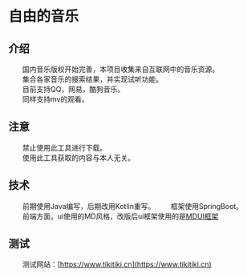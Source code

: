 # 自由的音乐

## 介绍
　　国内音乐版权开始完善，本项目收集来自互联网中的音乐资源。<br>
　　集合各家音乐的搜索结果，并实现试听功能。<br>
　　目前支持QQ，网易，酷狗音乐。<br>
　　同样支持mv的观看。
## 注意　　
　　禁止使用此工具进行下载。<br>
　　使用此工具获取的内容与本人无关。<br>
## 技术
　　前期使用Java编写，后期改用Kotlin重写。
　　框架使用SpringBoot。<br>
　　前端方面，ui使用的MD风格，改版后ui框架使用的是[MDUI框架](https://github.com/zdhxiong/mdui/)<br>
## 测试
　　测试网站：[https://www.tikitiki.cn](https://www.tikitiki.cn)<br>　　
  　
